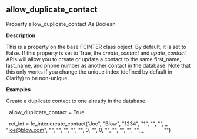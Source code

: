 allow_duplicate_contact
-------------------------

Property allow_duplicate_contact As Boolean

**Description**

This is a property on the base FCINTER class object. By default, it is set to False. If this property is set to True, the _create_contact_ and _upate_contact_ APIs will allow you to create or update a contact to the same first_name, last_name, and phone number as another contact in the database. Note that this only works if you change the unique index (defined by default in Clarify) to be non-unique.

**Examples**

 Create a duplicate contact to one already in the database.

  allow_duplicate_contact = True

  ret_int = fc_inter.create_contact("Joe", "Blow", "1234", "1", "", "", _
             "joe@blow.com", "", "", "", "", "", 0, "", 0, "", "", "", "", "", _
             "")